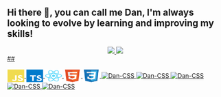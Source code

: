 ## Hi there 👋, you can call me Dan, I'm always looking to evolve by learning and improving my skills!
<div align="center">
  <a href="https://github.com/idanmoreira">
  <img height="180em" src="https://github-readme-stats.vercel.app/api?username=idanmoreira&show_icons=true&theme=dracula&include_all_commits=true&count_private=true"/>
<img height="180em" src="https://github-readme-stats.vercel.app/api/top-langs/?username=idanmoreira&layout=compact&langs_count=7&theme=dracula"/>
</div>
   ##
  <div style="display: inline_block"><br>

    
  <img align="center" alt="Dan-Js" height="30" width="40" src="https://raw.githubusercontent.com/devicons/devicon/master/icons/javascript/javascript-plain.svg">
  <img align="center" alt="Dan-Ts" height="30" width="40" src="https://raw.githubusercontent.com/devicons/devicon/master/icons/typescript/typescript-plain.svg">
  <img align="center" alt="Dan-React" height="30" width="40" src="https://raw.githubusercontent.com/devicons/devicon/master/icons/react/react-original.svg">
  <img align="center" alt="Dan-HTML" height="30" width="40" src="https://raw.githubusercontent.com/devicons/devicon/master/icons/html5/html5-original.svg">
  <img align="center" alt="Dan-CSS" height="30" width="40" src="https://raw.githubusercontent.com/devicons/devicon/master/icons/css3/css3-original.svg">
  <img align="center" alt="Dan-CSS" height="30" width="40" src="https://cdn.jsdelivr.net/gh/devicons/devicon/icons/swift/swift-original.svg"/>
  <img align="center" alt="Dan-CSS" height="30" width="40" src="https://cdn.jsdelivr.net/gh/devicons/devicon/icons/photoshop/photoshop-plain.svg"/>
  <img align="center" alt="Dan-CSS" height="30" width="40" src="https://cdn.jsdelivr.net/gh/devicons/devicon/icons/illustrator/illustrator-plain.svg"/>    
  <img align="center" alt="Dan-CSS" height="30" width="40" src="https://cdn.jsdelivr.net/gh/devicons/devicon/icons/premierepro/premierepro-original.svg"/>            
  <img align="center" alt="Dan-CSS" height="30" width="40" src="https://cdn.jsdelivr.net/gh/devicons/devicon/icons/aftereffects/aftereffects-plain.svg"/>
    
          
                 
</div>
